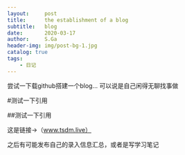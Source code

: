 ```yaml
---
layout:     post
title:      the establishment of a blog
subtitle:   blog
date:       2020-03-17
author:     S.Ga
header-img: img/post-bg-1.jpg
catalog: true
tags:
    - 日记
---
```


尝试一下载github搭建一个blog...
可以说是自己闲得无聊找事做

#测试一下引用

##测试一下引用

这是链接→（www.tsdm.live）

之后有可能发布自己的录入信息汇总，或者是写学习笔记


